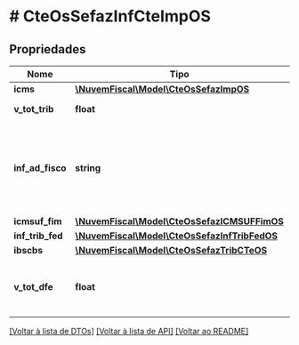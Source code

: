 # # CteOsSefazInfCteImpOS

## Propriedades

Nome | Tipo | Descrição | Comentários
------------ | ------------- | ------------- | -------------
**icms** | [**\NuvemFiscal\Model\CteOsSefazImpOS**](CteOsSefazImpOS.md) |  |
**v_tot_trib** | **float** | Valor Total dos Tributos. | [optional]
**inf_ad_fisco** | **string** | Informações adicionais de interesse do Fisco.  Norma referenciada, informações complementares, etc. | [optional]
**icmsuf_fim** | [**\NuvemFiscal\Model\CteOsSefazICMSUFFimOS**](CteOsSefazICMSUFFimOS.md) |  | [optional]
**inf_trib_fed** | [**\NuvemFiscal\Model\CteOsSefazInfTribFedOS**](CteOsSefazInfTribFedOS.md) |  | [optional]
**ibscbs** | [**\NuvemFiscal\Model\CteOsSefazTribCTeOS**](CteOsSefazTribCTeOS.md) |  | [optional]
**v_tot_dfe** | **float** | Valor total do documento fiscal  (vTPrest + total do IBS + total da CBS). | [optional]

[[Voltar à lista de DTOs]](../../README.md#models) [[Voltar à lista de API]](../../README.md#endpoints) [[Voltar ao README]](../../README.md)
